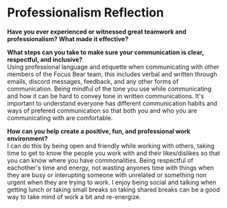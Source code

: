 # Professionalism Reflection

**Have you ever experienced or witnessed great teamwork and professionalism? What made it effective?**  


**What steps can you take to make sure your communication is clear, respectful, and inclusive?**  
Using professional language and etiquette when communicating with other members of the Focus Bear team, this includes verbal and written through emails, discord messages, feedback, and any other forms of communication. Being mindful of the tone you use while communicating and how it can be hard to convey tone in written communications. It's important to understand everyone has different communication habits and ways of prefered communication so that both you and who you are communicating with are comfortable.

**How can you help create a positive, fun, and professional work environment?**  
I can do this by being open and friendly while working with others, taking time to get to know the people you work with and their likes/dislikes so that you can know where you have commonalities. Being respectful of eachother's time and energy, not wasting anyones time with things when they are busy or interupting someone with unrelated or something non urgent when they are trying to work. I enjoy being social and talking when getting lunch or taking small breaks so taking shared breaks can be a good way to take mind of work a bit and re-energize.
